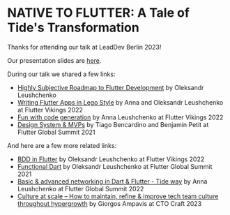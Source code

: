 # NATIVE TO FLUTTER: A Tale of Tide's Transformation

Thanks for attending our talk at LeadDev Berlin 2023!

Our presentation slides are [here](./Native%20to%20Flutter%20-%20A%20tale%20of%20Tide's%20transformation.pdf).

During our talk we shared a few links:

* [Highly Subjective Roadmap to Flutter Development](https://github.com/olexale/flutter_roadmap) by Oleksandr Leushchenko
* [Writing Flutter Apps in Lego Style](https://www.youtube.com/watch?v=Ap-cRFRScQw) by Anna and Oleksandr Leushchenko at Flutter Vikings 2022
* [Fun with code generation](https://www.youtube.com/watch?v=QN-mq788ghs) by Anna Leushchenko at Flutter Vikings 2022
* [Design System & MVPs](https://www.youtube.com/watch?v=6oiK_NHGCkA&t=9729s) by Tiago Bencardino and Benjamin Petit at Flutter Global Summit 2021 

And here are a few more related links:

* [BDD in Flutter](https://www.youtube.com/watch?v=ix8OFmV2Gm0) by Oleksandr Leushchenko at Flutter Vikings 2022
* [Functional Dart](https://www.youtube.com/watch?v=p9dY-vp7xzY) by Oleksandr Leushchenko at Flutter Global Summit 2021
* [Basic & advanced networking in Dart & Flutter - Tide way](https://www.youtube.com/watch?v=EQZhIrevmTs) by Anna Leushchenko at Flutter Global Summit 2022
* [Culture at scale – How to maintain, refine & improve tech team culture throughout hypergrowth](https://youtu.be/1TrgOXEiuhA?si=y_MoVcUJscbqtpPS) by Giorgos Ampavis at CTO Craft 2023
